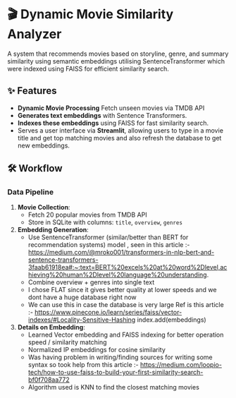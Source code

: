 # 🎬 Dynamic Movie Similarity Analyzer

A system that recommends movies based on storyline, genre, and summary similarity using semantic embeddings utilising SentenceTransformer which were indexed using FAISS for efficient similarity search.


## ✨ Features
- **Dynamic Movie Processing** Fetch unseen movies via TMDB API
- **Generates text embeddings** with Sentence Transformers.
- **Indexes these embeddings** using FAISS for fast similarity search.
- Serves a user interface via **Streamlit**, allowing users to type in a movie title and get top matching movies and also refresh the database to get new embeddings.



## 🛠️ Workflow
### Data Pipeline
1. **Movie Collection**: 
   - Fetch 20 popular movies from TMDB API
   - Store in SQLite with columns: `title`, `overview`, `genres`
2. **Embedding Generation**:
   - Use SentenceTransformer (similar/better than BERT for recommendation systems) model , seen in this article :- https://medium.com/@mroko001/transformers-in-nlp-bert-and-sentence-transformers-3faab61918ea#:~:text=BERT%20excels%20at%20word%2Dlevel,achieving%20human%2Dlevel%20language%20understanding.
   - Combine overview + genres into single text
   - I chose FLAT since it gives better quality at lower speeds and we dont have a huge database right now 
   - We can use this in case the database is very large Ref is this article :- https://www.pinecone.io/learn/series/faiss/vector-indexes/#Locality-Sensitive-Hashing
index.add(embeddings)
3. **Details on Embedding**:
   - Learned Vector embedding and FAISS indexing for better operation speed / similarity matching 
   - Normalized IP embeddings for cosine similarity
   - Was having problem in writing/finding sources for writing some syntax so took help from this article :- https://medium.com/loopio-tech/how-to-use-faiss-to-build-your-first-similarity-search-bf0f708aa772
   - Algorithm used is KNN to find the closest matching movies 

  

